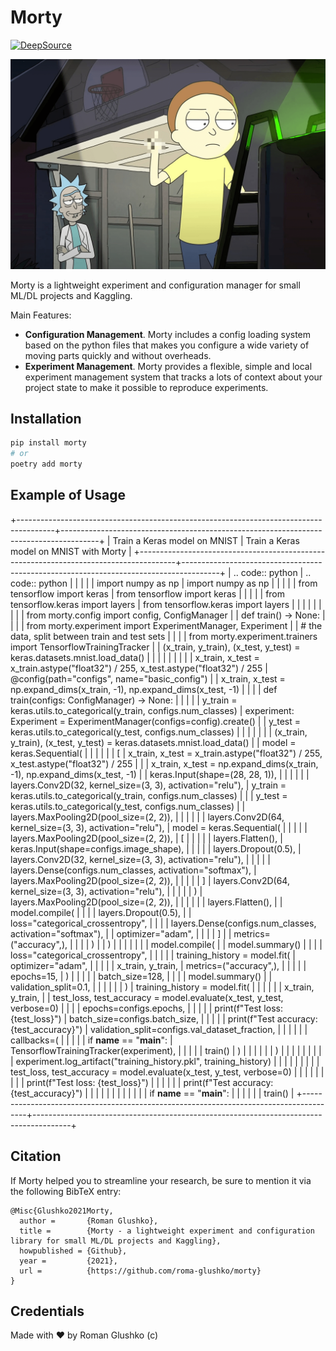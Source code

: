 # Morty

[![DeepSource](https://deepsource.io/gh/roma-glushko/morty.svg/?label=active+issues&show_trend=true)](https://deepsource.io/gh/roma-glushko/morty/?ref=repository-badge)

<img src="https://github.com/roma-glushko/morty/blob/master/img/morty-in-action.png?raw=true" width="600px" />

Morty is a lightweight experiment and configuration manager for small ML/DL projects and Kaggling.

Main Features:

- **Configuration Management**. Morty includes a config loading system based on the python files that makes you configure a wide variety of moving parts quickly and without overheads.
- **Experiment Management**. Morty provides a flexible, simple and local experiment management system that tracks a lots of context about your project state to make it possible to reproduce experiments.

## Installation

```bash
pip install morty
# or
poetry add morty
```

## Example of Usage

+---------------------------------------------------------------------------------------+---------------------------------------------------------------------------------------+
| Train a Keras model on MNIST                                                          | Train a Keras model on MNIST with Morty                                               |
+---------------------------------------------------------------------------------------+---------------------------------------------------------------------------------------+
| .. code:: python                                                                      | .. code:: python                                                                      |
|                                                                                       |                                                                                       |
| import numpy as np                                                                    | import numpy as np                                                                    |
|                                                                                       |                                                                                       |
| from tensorflow import keras                                                          | from tensorflow import keras                                                          |
|                                                                                       |                                                                                       |
| from tensorflow.keras import layers                                                   | from tensorflow.keras import layers                                                   |
|                                                                                       |                                                                                       |
|                                                                                       |                                                                                       |
|                                                                                       | from morty.config import config, ConfigManager                                        |
| def train() -> None:                                                                  |                                                                                       |
|                                                                                       | from morty.experiment import ExperimentManager, Experiment                            |
|     # the data, split between train and test sets                                     |                                                                                       |
|                                                                                       | from morty.experiment.trainers import TensorflowTrainingTracker                       |
|     (x_train, y_train), (x_test, y_test) = keras.datasets.mnist.load_data()           |                                                                                       |
|                                                                                       |                                                                                       |
|                                                                                       |                                                                                       |
|     x_train, x_test = x_train.astype("float32") / 255, x_test.astype("float32") / 255 | @config(path="configs", name="basic_config")                                          |
|     x_train, x_test = np.expand_dims(x_train, -1), np.expand_dims(x_test, -1)         |                                                                                       |
|                                                                                       | def train(configs: ConfigManager) -> None:                                            |
|                                                                                       |                                                                                       |
|     y_train = keras.utils.to_categorical(y_train, configs.num_classes)                |     experiment: Experiment = ExperimentManager(configs=config).create()               |
|     y_test = keras.utils.to_categorical(y_test, configs.num_classes)                  |                                                                                       |
|                                                                                       |                                                                                       |
|                                                                                       |     (x_train, y_train), (x_test, y_test) = keras.datasets.mnist.load_data()           |
|     model = keras.Sequential(                                                         |                                                                                       |
|                                                                                       |                                                                                       |
|         [                                                                             |     x_train, x_test = x_train.astype("float32") / 255, x_test.astype("float32") / 255 |
|                                                                                       |     x_train, x_test = np.expand_dims(x_train, -1), np.expand_dims(x_test, -1)         |
|             keras.Input(shape=(28, 28, 1)),                                           |                                                                                       |
|                                                                                       |                                                                                       |
|             layers.Conv2D(32, kernel_size=(3, 3), activation="relu"),                 |     y_train = keras.utils.to_categorical(y_train, configs.num_classes)                |
|                                                                                       |     y_test = keras.utils.to_categorical(y_test, configs.num_classes)                  |
|             layers.MaxPooling2D(pool_size=(2, 2)),                                    |                                                                                       |
|                                                                                       |                                                                                       |
|             layers.Conv2D(64, kernel_size=(3, 3), activation="relu"),                 |     model = keras.Sequential(                                                         |
|                                                                                       |                                                                                       |
|             layers.MaxPooling2D(pool_size=(2, 2)),                                    |         [                                                                             |
|                                                                                       |                                                                                       |
|             layers.Flatten(),                                                         |             keras.Input(shape=configs.image_shape),                                   |
|                                                                                       |                                                                                       |
|             layers.Dropout(0.5),                                                      |             layers.Conv2D(32, kernel_size=(3, 3), activation="relu"),                 |
|                                                                                       |                                                                                       |
|             layers.Dense(configs.num_classes, activation="softmax"),                  |             layers.MaxPooling2D(pool_size=(2, 2)),                                    |
|                                                                                       |                                                                                       |
|         ]                                                                             |             layers.Conv2D(64, kernel_size=(3, 3), activation="relu"),                 |
|                                                                                       |                                                                                       |
|     )                                                                                 |             layers.MaxPooling2D(pool_size=(2, 2)),                                    |
|                                                                                       |                                                                                       |
|                                                                                       |             layers.Flatten(),                                                         |
|     model.compile(                                                                    |                                                                                       |
|                                                                                       |             layers.Dropout(0.5),                                                      |
|         loss="categorical_crossentropy",                                              |                                                                                       |
|                                                                                       |             layers.Dense(configs.num_classes, activation="softmax"),                  |
|         optimizer="adam",                                                             |                                                                                       |
|                                                                                       |         ]                                                                             |
|         metrics=("accuracy",),                                                        |                                                                                       |
|                                                                                       |     )                                                                                 |
|     )                                                                                 |                                                                                       |
|                                                                                       |                                                                                       |
|                                                                                       |     model.compile(                                                                    |
|     model.summary()                                                                   |                                                                                       |
|                                                                                       |         loss="categorical_crossentropy",                                              |
|                                                                                       |                                                                                       |
|     training_history = model.fit(                                                     |         optimizer="adam",                                                             |
|                                                                                       |                                                                                       |
|         x_train, y_train,                                                             |         metrics=("accuracy",),                                                        |
|                                                                                       |                                                                                       |
|         epochs=15,                                                                    |     )                                                                                 |
|                                                                                       |                                                                                       |
|         batch_size=128,                                                               |                                                                                       |
|                                                                                       |     model.summary()                                                                   |
|         validation_split=0.1,                                                         |                                                                                       |
|                                                                                       |                                                                                       |
|     )                                                                                 |     training_history = model.fit(                                                     |
|                                                                                       |                                                                                       |
|                                                                                       |         x_train, y_train,                                                             |
|     test_loss, test_accuracy = model.evaluate(x_test, y_test, verbose=0)              |                                                                                       |
|                                                                                       |         epochs=configs.epochs,                                                        |
|                                                                                       |                                                                                       |
|     print(f"Test loss: {test_loss}")                                                  |         batch_size=configs.batch_size,                                                |
|                                                                                       |                                                                                       |
|     print(f"Test accuracy: {test_accuracy}")                                          |         validation_split=configs.val_dataset_fraction,                                |
|                                                                                       |                                                                                       |
|                                                                                       |         callbacks=(                                                                   |
|                                                                                       |                                                                                       |
| if __name__ == "__main__":                                                            |             TensorflowTrainingTracker(experiment),                                    |
|                                                                                       |                                                                                       |
|     train()                                                                           |         )                                                                             |
|                                                                                       |                                                                                       |
|                                                                                       |     )                                                                                 |
|                                                                                       |                                                                                       |
|                                                                                       |                                                                                       |
|                                                                                       |     experiment.log_artifact("training_history.pkl", training_history)                 |
|                                                                                       |                                                                                       |
|                                                                                       |                                                                                       |
|                                                                                       |     test_loss, test_accuracy = model.evaluate(x_test, y_test, verbose=0)              |
|                                                                                       |                                                                                       |
|                                                                                       |                                                                                       |
|                                                                                       |     print(f"Test loss: {test_loss}")                                                  |
|                                                                                       |                                                                                       |
|                                                                                       |     print(f"Test accuracy: {test_accuracy}")                                          |
|                                                                                       |                                                                                       |
|                                                                                       |                                                                                       |
|                                                                                       |                                                                                       |
|                                                                                       | if __name__ == "__main__":                                                            |
|                                                                                       |                                                                                       |
|                                                                                       |     train()                                                                           |
+---------------------------------------------------------------------------------------+---------------------------------------------------------------------------------------+

## Citation

If Morty helped you to streamline your research, be sure to mention it via the following BibTeX entry:

```
@Misc{Glushko2021Morty,
  author =       {Roman Glushko},
  title =        {Morty - a lightweight experiment and configuration library for small ML/DL projects and Kaggling},
  howpublished = {Github},
  year =         {2021},
  url =          {https://github.com/roma-glushko/morty}
}
```

## Credentials

Made with ❤️ by Roman Glushko (c)